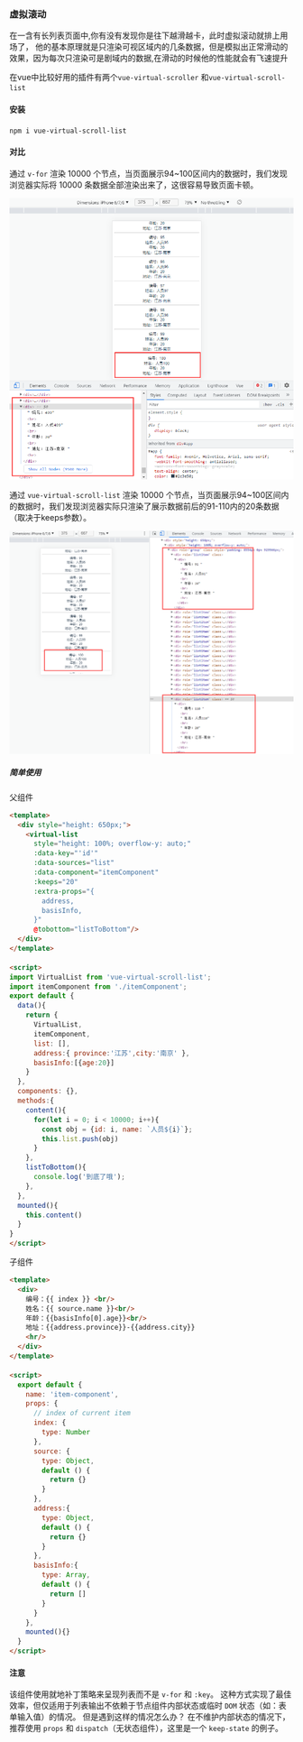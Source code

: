 
### 虚拟滚动

在一含有长列表页面中,你有没有发现你是往下越滑越卡，此时虚拟滚动就排上用场了， 他的基本原理就是只渲染可视区域内的几条数据，但是模拟出正常滑动的效果，因为每次只渲染可是剧域内的数据,在滑动的时候他的性能就会有飞速提升

在vue中比较好用的插件有两个`vue-virtual-scroller`
和`vue-virtual-scroll-list`

#### 安装

`npm i vue-virtual-scroll-list`

#### 对比

通过 `v-for` 渲染 10000 个节点，当页面展示94~100区间内的数据时，我们发现浏览器实际将 10000 条数据全部渲染出来了，这很容易导致页面卡顿。

![图片](/images/174d1377d572bafa.png)

通过 `vue-virtual-scroll-list` 渲染 10000 个节点，当页面展示94~100区间内的数据时，我们发现浏览器实际只渲染了展示数据前后的91-110内的20条数据（取决于keeps参数）。

![图片](/images/174d137e4e2ac16c.png)

##### 简单使用

父组件

```html
<template>
  <div style="height: 650px;">
    <virtual-list 
      style="height: 100%; overflow-y: auto;"
      :data-key="'id'"
      :data-sources="list"
      :data-component="itemComponent"
      :keeps="20"
      :extra-props="{
        address,
        basisInfo,
      }"
      @tobottom="listToBottom"/>
  </div>
</template>

<script>
import VirtualList from 'vue-virtual-scroll-list';
import itemComponent from './itemComponent';
export default {
  data(){
    return {
      VirtualList,
      itemComponent,
      list: [],
      address:{ province:'江苏',city:'南京' },
      basisInfo:[{age:20}] 
    }
  },
  components: {},
  methods:{
    content(){
      for(let i = 0; i < 10000; i++){
        const obj = {id: i, name: `人员${i}`};
        this.list.push(obj) 
      }
    },
    listToBottom(){
      console.log('到底了哦');
    },
  },
  mounted(){
    this.content()
  }
}
</script>
```

子组件

```html
<template>
  <div>
    编号：{{ index }} <br/>
    姓名：{{ source.name }}<br/> 
    年龄：{{basisInfo[0].age}}<br/>
    地址：{{address.province}}-{{address.city}}
    <hr/>
  </div>
</template>

<script>
  export default {
    name: 'item-component',
    props: {
      // index of current item
      index: { 
        type: Number
      },
      source: { 
        type: Object,
        default () {
          return {}
        }
      },
      address:{
        type: Object,
        default () {
          return {}
        }
      },
      basisInfo:{
        type: Array,
        default () {
          return []
        }  
      }
    },
    mounted(){}
  }
</script>
```

#### 注意

该组件使用就地补丁策略来呈现列表而不是 `v-for` 和 `:key`。
这种方式实现了最佳效率，但仅适用于列表输出不依赖于节点组件内部状态或临时 `DOM` 状态（如：表单输入值）的情况。
但是遇到这样的情况怎么办？
在不维护内部状态的情况下，推荐使用 `props` 和 `dispatch`（无状态组件），这里是一个 `keep-state` 的例子。
